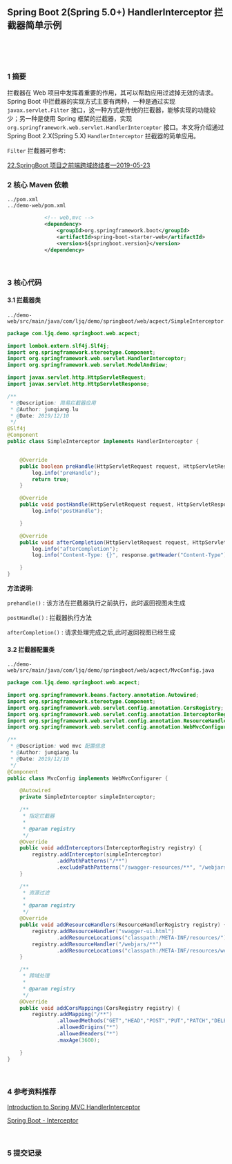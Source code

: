 ## Spring Boot 2(Spring 5.0+) HandlerInterceptor 拦截器简单示例  


​    
​    
​    
### 1 摘要  

拦截器在 Web 项目中发挥着重要的作用，其可以帮助应用过滤掉无效的请求。Spring Boot 中拦截器的实现方式主要有两种，一种是通过实现 `javax.servlet.Filter` 接口，这一种方式是传统的拦截器，能够实现的功能较少；另一种是使用 Spring 框架的拦截器，实现 `org.springframework.web.servlet.HandlerInterceptor` 接口。本文将介绍通过Spring Boot 2.X(Spring 5.X) `HandlerInterceptor` 拦截器的简单应用。  

`Filter` 拦截器可参考:  

[22.SpringBoot 项目之前端跨域终结者—2019-05-23](../doc/22.spring_boot_2_cors_filter.md "../doc/22.spring_boot_2_cors_filter.md")  



### 2 核心 Maven 依赖  

```
../pom.xml
../demo-web/pom.xml
```

```xml
            <!-- web,mvc -->
            <dependency>
                <groupId>org.springframework.boot</groupId>
                <artifactId>spring-boot-starter-web</artifactId>
                <version>${springboot.version}</version>
            </dependency>
```

​    

### 3 核心代码  

#### 3.1 拦截器类  

```
../demo-web/src/main/java/com/ljq/demo/springboot/web/acpect/SimpleInterceptor.java
```

```java
package com.ljq.demo.springboot.web.acpect;

import lombok.extern.slf4j.Slf4j;
import org.springframework.stereotype.Component;
import org.springframework.web.servlet.HandlerInterceptor;
import org.springframework.web.servlet.ModelAndView;

import javax.servlet.http.HttpServletRequest;
import javax.servlet.http.HttpServletResponse;

/**
 * @Description: 简易拦截器应用
 * @Author: junqiang.lu
 * @Date: 2019/12/10
 */
@Slf4j
@Component
public class SimpleInterceptor implements HandlerInterceptor {


    @Override
    public boolean preHandle(HttpServletRequest request, HttpServletResponse response, Object handler) throws Exception {
        log.info("preHandle");
        return true;
    }

    @Override
    public void postHandle(HttpServletRequest request, HttpServletResponse response, Object handler, ModelAndView modelAndView) throws Exception {
        log.info("postHandle");

    }

    @Override
    public void afterCompletion(HttpServletRequest request, HttpServletResponse response, Object handler, Exception ex) throws Exception {
        log.info("afterCompletion");
        log.info("Content-Type: {}", response.getHeader("Content-Type"));

    }
}
```

**方法说明:**  

`prehandle()` : 该方法在拦截器执行之前执行，此时返回视图未生成  

`postHandle()` : 拦截器执行方法  

`afterCompletion()` : 请求处理完成之后,此时返回视图已经生成  

#### 3.2 拦截器配置类  

```
../demo-web/src/main/java/com/ljq/demo/springboot/web/acpect/MvcConfig.java
```

```java
package com.ljq.demo.springboot.web.acpect;

import org.springframework.beans.factory.annotation.Autowired;
import org.springframework.stereotype.Component;
import org.springframework.web.servlet.config.annotation.CorsRegistry;
import org.springframework.web.servlet.config.annotation.InterceptorRegistry;
import org.springframework.web.servlet.config.annotation.ResourceHandlerRegistry;
import org.springframework.web.servlet.config.annotation.WebMvcConfigurer;

/**
 * @Description: wed mvc 配置信息
 * @Author: junqiang.lu
 * @Date: 2019/12/10
 */
@Component
public class MvcConfig implements WebMvcConfigurer {

    @Autowired
    private SimpleInterceptor simpleInterceptor;

    /**
     * 指定拦截器
     *
     * @param registry
     */
    @Override
    public void addInterceptors(InterceptorRegistry registry) {
        registry.addInterceptor(simpleInterceptor)
                .addPathPatterns("/**")
                .excludePathPatterns("/swagger-resources/**", "/webjars/**", "/v2/**", "/swagger-ui.html/**");
    }

    /**
     * 资源过滤
     *
     * @param registry
     */
    @Override
    public void addResourceHandlers(ResourceHandlerRegistry registry) {
        registry.addResourceHandler("swagger-ui.html")
                .addResourceLocations("classpath:/META-INF/resources/");
        registry.addResourceHandler("/webjars/**")
                .addResourceLocations("classpath:/META-INF/resources/webjars/");
    }

    /**
     * 跨域处理
     *
     * @param registry
     */
    @Override
    public void addCorsMappings(CorsRegistry registry) {
        registry.addMapping("/**")
                .allowedMethods("GET","HEAD","POST","PUT","PATCH","DELETE","OPTIONS","TRACE")
                .allowedOrigins("*")
                .allowedHeaders("*")
                .maxAge(3600);

    }
}
```

​    

### 4 参考资料推荐  

[Introduction to Spring MVC HandlerInterceptor](https://www.baeldung.com/spring-mvc-handlerinterceptor "https://www.baeldung.com/spring-mvc-handlerinterceptor")  

[Spring Boot - Interceptor](https://www.tutorialspoint.com/spring_boot/spring_boot_interceptor.htm "https://www.tutorialspoint.com/spring_boot/spring_boot_interceptor.htm")  

​    

### 5 提交记录  

```bash

```


